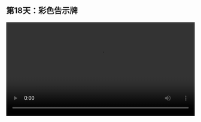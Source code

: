 ## 第18天：彩色告示牌
 

<video width="100%" controls controlslist="nodownload nofullscreen noremoteplayback" disablePictureInPicture>
  <source src="https://api.keepwork.com/storage/v0/siteFiles/12011/raw#1586909134391session18.webm" type="video/webm">
  <source src="https://api.keepwork.com/storage/v0/siteFiles/12012/raw#1586909144710session18_small.mp4" type="video/mp4" />
   
  你的浏览器不支持播放
</video>
<style>
video::-webkit-media-controls-fullscreen-button { display: none; } 
</style>

### 字幕

今天我来讲解如何制作彩色告示牌，
像这样。
首先，我们**右键单击**一个空白的告示牌。
然后点击这里，打开**HTML编辑器**。
再点击这里的**图块**。
我们先拖动一个**div控件**到这里。
然后再拖动一个**文字控件**到这里。
输入一段文字。
然后我们点击这里黑颜色的 **+** 号。
在这个位置呢，添加一个**style属性**，
把它拖过来。
再点绿色上面这个 **+** 号。
在**样式**下面，我们把**颜色**拖过来，
放到这里。
此时我们点击**运行**。
我们看到文字已经是红色的了。
我们**右键单击**蓝色的这个div方框，
选择**复制**。
将复制的图块放在下面。
这是另外一段文字，比如Hello。
颜色呢，我们可以改为蓝色。
这时呢，我们再加一个属性，
还是点绿色上面的+号。
我们选择**字体大小**。
我们改为30。
点击运行。
我们看到是这样的。
最后我们再来看一个**文字页边距**的属性。
点击这里的+号。
将**margin**拖过来。
将margin改为**margin left**，**左边距**。
我们让文字移动-30像素。
点击运行。
彩色文字就显示到了这里。

### 动手练习
快将你的黑白告示牌变成彩色的吧~